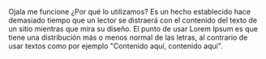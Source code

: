 Ojala me funcione
¿Por qué lo utilizamos?
Es un hecho establecido hace demasiado tiempo que un lector
se distraerá con el contenido del texto de un sitio mientras que mira su diseño.
El punto de usar Lorem Ipsum es que tiene una distribución más o menos normal de las letras,
al contrario de usar textos como por ejemplo "Contenido aquí, contenido aquí".